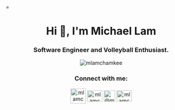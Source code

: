 =<h1 align="center">Hi 👋, I'm Michael Lam</h1>
<h3 align="center">Software Engineer and Volleyball Enthusiast.</h3>

<p align="center"> <img src="https://komarev.com/ghpvc/?username=mlamchamkee&label=Profile%20views&color=0e75b6&style=flat" alt="mlamchamkee" /> </p>

<h3 align="center">Connect with me:</h3>
<div align="center">

<a href="mailto:mlamchamkee@gmail.com" target="blank"><img align="center" src="https://img.icons8.com/fluency/512/apple-mail.png" alt="mlamchamkee" height="40" width="40" /></a>
<a href="https://linkedin.com/in/mlamchamkee" target="blank"><img align="center" src="https://raw.githubusercontent.com/rahuldkjain/github-profile-readme-generator/master/src/images/icons/Social/linked-in-alt.svg" alt="mlamchamkee" height="30" width="40" /></a>
<a href="https://medium.com/@mlamchamkee" target="blank"><img align="center" src="https://miro.medium.com/max/1400/1*psYl0y9DUzZWtHzFJLIvTw.png" alt="@mlamchamkee" height="30" width="30" /></a>
<a href="https://leetcode.com/mlamchamkee/" target="blank"><img align="center" src="https://raw.githubusercontent.com/rahuldkjain/github-profile-readme-generator/master/src/images/icons/Social/leet-code.svg" alt="mlamchamkee" height="30" width="40" /></a>
</div>
